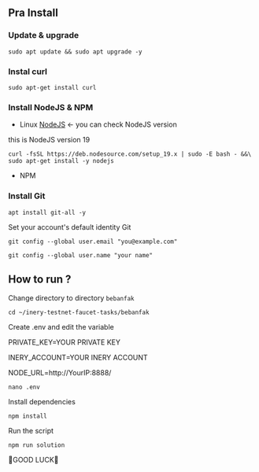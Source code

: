 ## Pra Install

### Update & upgrade
```shell
sudo apt update && sudo apt upgrade -y
```

### Instal curl
```shell
sudo apt-get install curl
```

### Install NodeJS & NPM


- Linux [NodeJS](https://nodejs.org/en/) <- you can check NodeJS version

this is NodeJS version 19
```shell
curl -fsSL https://deb.nodesource.com/setup_19.x | sudo -E bash - &&\
sudo apt-get install -y nodejs
```


- NPM



### Install Git

```shell
apt install git-all -y
```

Set your account's default identity Git
```shell
git config --global user.email "you@example.com"
```
```shell
git config --global user.name "your name"
```




## How to run ?

Change directory to directory `bebanfak`

```shell
cd ~/inery-testnet-faucet-tasks/bebanfak
```

Create .env and edit the variable

PRIVATE_KEY=YOUR PRIVATE KEY

INERY_ACCOUNT=YOUR INERY ACCOUNT

NODE_URL=http://YourIP:8888/

```shell
nano .env
```

Install dependencies

```shell
npm install
```

Run the script

```
npm run solution
```
🚀GOOD LUCK🚀
